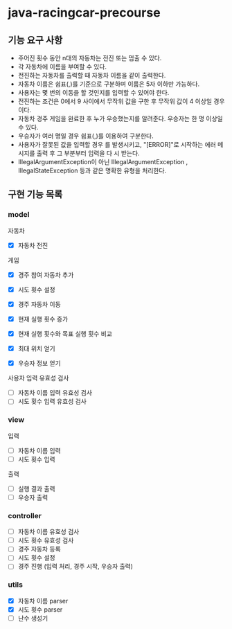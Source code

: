 # java-racingcar-precourse

## 기능 요구 사항
- 주어진 횟수 동안 n대의 자동차는 전진 또는 멈출 수 있다.
- 각 자동차에 이름을 부여할 수 있다.
- 전진하는 자동차를 출력할 때 자동차 이름을 같이 출력한다.
- 자동차 이름은 쉼표(,)를 기준으로 구분하며 이름은 5자 이하만 가능하다.
- 사용자는 몇 번의 이동을 할 것인지를 입력할 수 있어야 한다.
- 전진하는 조건은 0에서 9 사이에서 무작위 값을 구한 후 무작위 값이 4 이상일 경우이다.
- 자동차 경주 게임을 완료한 후 누가 우승했는지를 알려준다. 우승자는 한 명 이상일 수 있다.
- 우승자가 여러 명일 경우 쉼표(,)를 이용하여 구분한다.
- 사용자가 잘못된 값을 입력할 경우 를 발생시키고, "[ERROR]"로 시작하는 에러 메시지를 출력 후 그 부분부터 입력을 다
  시 받는다.
- IllegalArgumentException이 아닌 IllegalArgumentException , IllegalStateException 등과 같은 명확한 유형을 처리한다.

## 구현 기능 목록
### model
자동차
- [X] 자동차 전진

게임
- [X] 경주 참여 자동차 추가
- [X] 시도 횟수 설정
- [X] 경주 자동차 이동
- [X] 현재 실행 횟수 증가
- [X] 현재 실행 횟수와 목표 실행 횟수 비교
- [X] 최대 위치 얻기
- [X] 우승자 정보 얻기


사용자 입력 유효성 검사
- [ ] 자동차 이름 입력 유효성 검사
- [ ] 시도 횟수 입력 유효성 검사

### view
입력
- [ ] 자동차 이름 입력 
- [ ] 시도 횟수 입력 

출력
- [ ] 실행 결과 출력
- [ ] 우승자 출력

### controller
- [ ] 자동차 이름 유효성 검사
- [ ] 시도 횟수 유효성 검사
- [ ] 경주 자동차 등록
- [ ] 시도 횟수 설정
- [ ] 경주 진행 (입력 처리, 경주 시작, 우승자 출력)

### utils
- [X] 자동차 이름 parser
- [X] 시도 횟수 parser
- [ ] 난수 생성기
